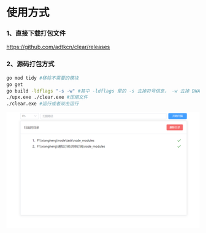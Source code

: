 # 使用方式
### 1、直接下载打包文件
https://github.com/adtkcn/clear/releases

### 2、源码打包方式
```bash
go mod tidy #移除不需要的模块
go get
go build -ldflags "-s -w" #其中 -ldflags 里的 -s 去掉符号信息， -w 去掉 DWARF 调试信息，不能用 gdb 调试了
./upx.exe ./clear.exe #压缩文件
./clear.exe #运行或者双击运行
```

![预览](./static/page.png)